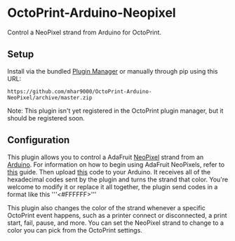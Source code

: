 # OctoPrint-Arduino-Neopixel

Control a NeoPixel strand from Arduino for OctoPrint.


## Setup

Install via the bundled [Plugin Manager](https://github.com/foosel/OctoPrint/wiki/Plugin:-Plugin-Manager)
or manually through pip using this URL:

    https://github.com/mhar9000/OctoPrint-Arduino-NeoPixel/archive/master.zip

Note: This plugin isn't yet registered in the OctoPrint plugin manager, but it should be registered soon.

## Configuration

This plugin allows you to control a AdaFruit [NeoPixel](https://www.adafruit.com/category/168) strand from an [Arduino](https://www.arduino.cc). For information on how to begin using AdaFruit NeoPixels, refer to [this](https://learn.adafruit.com/adafruit-neopixel-uberguide) guide. Then upload [this](Arduino-NeoPixel-Program.ino) code to your Arduino. It receives all of the hexadecimal codes sent by the plugin and turns the strand that color. You're welcome to modify it or replace it all together, the plugin send codes in a format like this '''<#FFFFFF>'''

This plugin also changes the color of the strand whenever a specific OctoPrint event happens, such as a printer connect or disconnected, a print start, fail, pause, and more. You can set the NeoPixel strand to change to a color you can pick from the OctoPrint settings.
